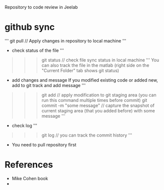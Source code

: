 Repository to code review in Jeelab

# github sync
'''
git pull // Apply changes in repository to local machine
'''

- check status of the file
'''
>>> git status // check file sync status in local machine
'''
You can also track the file in the matlab (right side on the "Current Folder" tab shows git status)

- add changes and message
If you modified existing code or added new, add to git track and add message
'''
>>> git add // apply modification to git staging area (you can run this command multiple times before commit)
>>> git commit -m "some message" // capture the snapshot of current staging area (that you added before) with some message
'''

- check log
'''
>>> git log // you can track the commit history
'''


- You need to pull repository first


# References
- Mike Cohen book
- 
